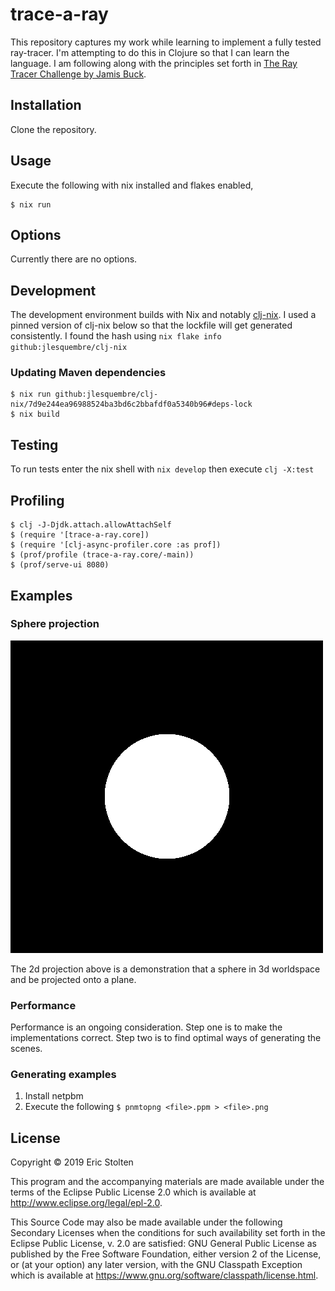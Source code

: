 # trace-a-ray

This repository captures my work while learning to implement a fully
tested ray-tracer. I'm attempting to do this in Clojure so that I can
learn the language. I am following along with the principles set forth
in [The Ray Tracer Challenge by Jamis
Buck](https://pragprog.com/book/jbtracer/the-ray-tracer-challenge).

## Installation

Clone the repository.

## Usage

Execute the following with nix installed and flakes enabled,

    $ nix run

## Options

Currently there are no options.

## Development

The development environment builds with Nix and notably
[clj-nix](https://github.com/jlesquembre/clj-nix). I used a pinned
version of clj-nix below so that the lockfile will get generated
consistently. I found the hash using `nix flake info github:jlesquembre/clj-nix`

### Updating Maven dependencies

    $ nix run github:jlesquembre/clj-nix/7d9e244ea96988524ba3bd6c2bbafdf0a5340b96#deps-lock
    $ nix build


## Testing

To run tests enter the nix shell with `nix develop` then execute `clj -X:test`

## Profiling

    $ clj -J-Djdk.attach.allowAttachSelf
    $ (require '[trace-a-ray.core])
    $ (require '[clj-async-profiler.core :as prof])
    $ (prof/profile (trace-a-ray.core/-main))
    $ (prof/serve-ui 8080)

## Examples

### Sphere projection
![2d projection](/doc/images/sphere.png)

The 2d projection above is a demonstration that a sphere in 3d
worldspace and be projected onto a plane.

### Performance

Performance is an ongoing consideration. Step one is to make the
implementations correct. Step two is to find optimal ways of
generating the scenes.

### Generating examples

1. Install netpbm
2. Execute the following
   `$ pnmtopng <file>.ppm > <file>.png`

## License

Copyright © 2019 Eric Stolten

This program and the accompanying materials are made available under the
terms of the Eclipse Public License 2.0 which is available at
http://www.eclipse.org/legal/epl-2.0.

This Source Code may also be made available under the following Secondary
Licenses when the conditions for such availability set forth in the Eclipse
Public License, v. 2.0 are satisfied: GNU General Public License as published by
the Free Software Foundation, either version 2 of the License, or (at your
option) any later version, with the GNU Classpath Exception which is available
at https://www.gnu.org/software/classpath/license.html.
